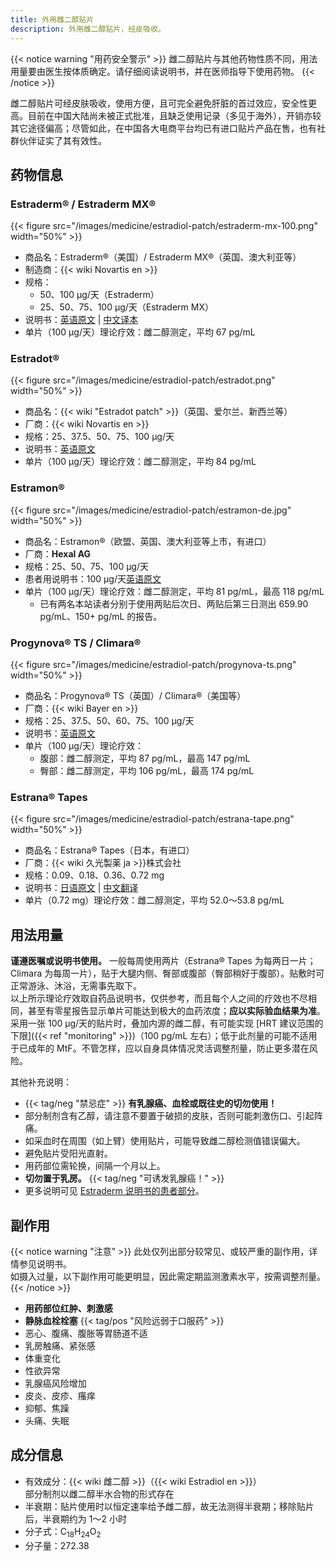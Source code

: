 ```yaml
---
title: 外用雌二醇贴片
description: 外用雌二醇贴片，经皮吸收。
---
```


{{< notice warning "用药安全警示" >}}
雌二醇贴片与其他药物性质不同，用法用量要由医生按体质确定。请仔细阅读说明书，并在医师指导下使用药物。
{{< /notice >}}

雌二醇贴片可经皮肤吸收，使用方便，且可完全避免肝脏的首过效应，安全性更高。目前在中国大陆尚未被正式批准，且缺乏使用记录（多见于海外），开销亦较其它途径偏高；尽管如此，在中国各大电商平台均已有进口贴片产品在售，也有社群伙伴证实了其有效性。

## 药物信息

### Estraderm&reg; / Estraderm MX&reg;

{{< figure src="/images/medicine/estradiol-patch/estraderm-mx-100.png" width="50%" >}}

- 商品名：Estraderm&reg;（美国）/ Estraderm MX&reg;（英国、澳大利亚等）
- 制造商：{{< wiki Novartis en >}}
- 规格：
   + 50、100 µg/天（Estraderm）
   + 25、50、75、100 µg/天（Estraderm MX）
- 说明书：[英语原文](https://www.accessdata.fda.gov/drugsatfda_docs/label/2017/019081s043lbl.pdf) | [中文译本](https://tfsci.mtf.wiki/zh-cn/misc/estraderm/)
- 单片（100 µg/天）理论疗效：雌二醇测定，平均 67 pg/mL

### Estradot&reg;

{{< figure src="/images/medicine/estradiol-patch/estradot.png" width="50%" >}}

- 商品名：{{< wiki "Estradot patch" >}}（英国、爱尔兰、新西兰等）
- 厂商：{{< wiki Novartis en >}}
- 规格：25、37.5、50、75、100 µg/天
- 说明书：[英语原文](https://www.medsafe.govt.nz/consumers/cmi/e/estradot.pdf)
- 单片（100 µg/天）理论疗效：雌二醇测定，平均 84 pg/mL

### Estramon&reg;

{{< figure src="/images/medicine/estradiol-patch/estramon-de.jpg" width="50%" >}}

- 商品名：Estramon&reg;（欧盟、英国、澳大利亚等上市，有进口）
- 厂商：**Hexal AG**
- 规格：25、50、75、100 µg/天
- 患者用说明书：100 µg/天[英语原文](https://rowex.ie/wp-content/uploads/2024/08/EN_de-pl-ESTRAMON%C2%AE-100-%C2%B5g-24-h-transdermal-patch.pdf)
- 单片（100 µg/天）理论疗效：雌二醇测定，平均 81 pg/mL，最高 118 pg/mL
   + 已有两名本站读者分别于使用两贴后次日、两贴后第三日测出 659.90 pg/mL、150+ pg/mL 的报告。

### Progynova&reg; TS / Climara&reg;

{{< figure src="/images/medicine/estradiol-patch/progynova-ts.png" width="50%" >}}

- 商品名：Progynova&reg; TS（英国）/ Climara&reg;（美国等）
- 厂商：{{< wiki Bayer en >}}
- 规格：25、37.5、50、60、75、100 µg/天
- 说明书：[英语原文](https://www.accessdata.fda.gov/drugsatfda_docs/label/2024/020375s049s050lbl.pdf)
- 单片（100 µg/天）理论疗效：
   + 腹部：雌二醇测定，平均 87 pg/mL，最高 147 pg/mL
   + 臀部：雌二醇测定，平均 106 pg/mL，最高 174 pg/mL

### Estrana&reg; Tapes

{{< figure src="/images/medicine/estradiol-patch/estrana-tape.png" width="50%" >}}

- 商品名：Estrana&reg; Tapes（日本，有进口）
- 厂商：{{< wiki 久光製薬 ja >}}株式会社
- 规格：0.09、0.18、0.36、0.72 mg
- 说明书：[日语原文](https://s3-ap-northeast-1.amazonaws.com/medley-medicine/prescriptionpdf/000000003134.pdf) | [中文翻译](https://tfsci.mtf.wiki/zh-cn/misc/estrana-tapes/)
- 单片（0.72 mg）理论疗效：雌二醇测定，平均 52.0～53.8 pg/mL


## 用法用量

**谨遵医嘱或说明书使用。** 一般每周使用两片（Estrana&reg; Tapes 为每两日一片；Climara 为每周一片），贴于大腿内侧、臀部或腹部（臀部稍好于腹部）。贴敷时可正常游泳、沐浴，无需事先取下。\
以上所示理论疗效取自药品说明书，仅供参考，而且每个人之间的疗效也不尽相同，甚至有零星报告显示单片可能达到极大的血药浓度；**应以实际验血结果为准**。采用一张 100 µg/天的贴片时，叠加内源的雌二醇，有可能实现 [HRT 建议范围的下限]({{< ref "monitoring" >}})（100 pg/mL 左右）；低于此剂量的可能不适用于已成年的 MtF。不管怎样，应以自身具体情况灵活调整剂量，防止更多潜在风险。

其他补充说明：

- {{< tag/neg "禁忌症" >}} **有乳腺癌、血栓或既往史的切勿使用！**
- 部分制剂含有乙醇，请注意不要置于破损的皮肤，否则可能刺激伤口、引起阵痛。
- 如采血时在周围（如上臂）使用贴片，可能导致雌二醇检测值错误偏大。
- 避免贴片受阳光直射。
- 用药部位需轮换，间隔一个月以上。
- **切勿置于乳房。** {{< tag/neg "可诱发乳腺癌！" >}}
- 更多说明可见 [Estraderm 说明书的患者部分](https://tfsci.mtf.wiki/misc/estraderm/#how-and-where-to-apply)。

## 副作用

{{< notice warning "注意" >}}
此处仅列出部分较常见、或较严重的副作用，详情参见说明书。\
如摄入过量，以下副作用可能更明显，因此需定期监测激素水平，按需调整剂量。
{{< /notice >}}

- **用药部位红肿、刺激感**
- **静脉血栓栓塞** {{< tag/pos "风险远弱于口服药" >}}
- 恶心、腹痛、腹胀等胃肠道不适
- 乳房触痛、紧张感
- 体重变化
- 性欲异常
- 乳腺癌风险增加
- 皮炎、皮疹、瘙痒
- 抑郁、焦躁
- 头痛、失眠

## 成分信息

- 有效成分：{{< wiki 雌二醇 >}}（{{< wiki Estradiol en >}}）\
   部分制剂以雌二醇半水合物的形式存在
- 半衰期：贴片使用时以恒定速率给予雌二醇，故无法测得半衰期；移除贴片后，半衰期约为 1～2 小时
- 分子式：C<sub>18</sub>H<sub>24</sub>O<sub>2</sub>
- 分子量：272.38